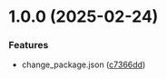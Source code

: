 # 1.0.0 (2025-02-24)


### Features

* change_package.json ([c7366dd](https://github.com/tvbondar/git-extended/commit/c7366dda0091f088a02fa51d7b78fb24f47a4726))




